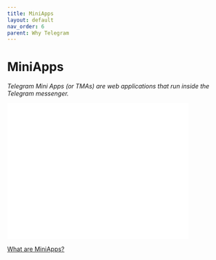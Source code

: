 ```yaml
---
title: MiniApps
layout: default
nav_order: 6
parent: Why Telegram
---
```


# MiniApps

_Telegram Mini Apps (or TMAs) are web applications that run inside the Telegram messenger._

<iframe width="420" height="315" src="/en/miniapp.mp4" frameborder="0" allowfullscreen></iframe>

[What are MiniApps?](https://docs.ton.org/develop/dapps/telegram-apps/ "What are MiniApps?")
